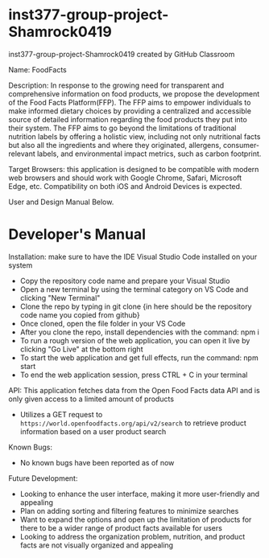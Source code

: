 # inst377-group-project-Shamrock0419
inst377-group-project-Shamrock0419 created by GitHub Classroom

Name: FoodFacts

Description: In response to the growing need for transparent and comprehensive information on food products, we propose the development of the Food Facts Platform(FFP). The FFP aims to empower individuals to make informed dietary choices by providing a centralized and accessible source of detailed information regarding the food products they put into their system. The FFP aims to go beyond the limitations of traditional nutrition labels by offering a holistic view, including not only nutritional facts but also all the ingredients and where they originated, allergens, consumer-relevant labels, and environmental impact metrics, such as carbon footprint.

Target Browsers: this application is designed to be compatible with modern web browsers and should work with Google Chrome, Safari, Microsoft Edge, etc.
Compatibility on both iOS and Android Devices is expected.

User and Design Manual Below.


# Developer's Manual 
Installation: make sure to have the IDE Visual Studio Code installed on your system
  - Copy the repository code name and prepare your Visual Studio
  - Open a new terminal by using the terminal category on VS Code and clicking "New Terminal"
  - Clone the repo by typing in git clone {in here should be the repository code name you copied from github}
  - Once cloned, open the file folder in your VS Code
  - After you clone the repo, install dependencies with the command: npm i
  - To run a rough version of the web application, you can open it live by clicking "Go Live" at the bottom right
  - To start the web application and get full effects, run the command: npm start
  - To end the web application session, press CTRL + C in your terminal

API: This application fetches data from the Open Food Facts data API and is only given access to a limited amount of products
  - Utilizes a GET request to `https://world.openfoodfacts.org/api/v2/search` to retrieve product information based on a user product search

Known Bugs: 
  - No known bugs have been reported as of now

Future Development:
  - Looking to enhance the user interface, making it more user-friendly and appealing
  - Plan on adding sorting and filtering features to minimize searches
  - Want to expand the options and open up the limitation of products for there to be a wider range of product facts available for users
  - Looking to address the organization problem, nutrition, and product facts are not visually organized and appealing


